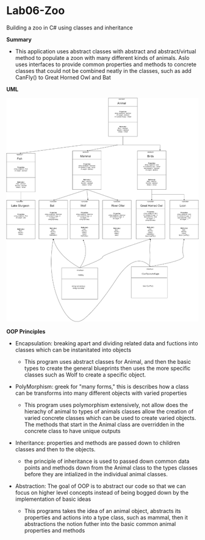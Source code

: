 # Lab06-Zoo
Building  a zoo in C# using classes and inheritance

**Summary**
- This application uses abstract classes with abstract and abstract/virtual method to populate a zoon with many different
kinds of animals. Aslo uses interfaces to provide common properties and methods to concrete classes that could not be 
combined neatly in the classes, such as add CanFly() to Great Horned Owl and Bat

**UML**

![UML](Lab06ZooClassesAndinterfaces.png)


**OOP Principles**
- Encapsulation: breaking apart and dividing related data and fuctions into classes which can be instanitated into objects
  - This program uses abstract classes for Animal, and then the basic types to create the general blueprints then uses the 
	more specific classes such as Wolf to create a specific object.

- PolyMorphism: greek for "many forms," this is describes how a class can be transforms into many different objects with varied 
properties
  - This program uses polymorphism extensively, not allow does the hierachy of animal to types of animals classes allow the creation
  of varied concrete classes which can be used to create varied objects. The methods that start in the Animal class are overridden 
  in the concrete class to have unique outputs

- Inheritance: properties and methods are passed down to children classes and then to the objects.
  - the principle of inheritance is used to passed down common data points and methods down from the Animal class to the types 
  classes before they are intialized in the individual animal classes.

- Abstraction: The goal of OOP is to abstract our code so that we can focus on higher level concepts instead of being bogged 
down by the implementation of basic ideas
  - This programs takes the idea of an animal object, abstracts its properties and actions into a type class, such as mammal,
  then it abstractions the notion futher into the basic common animal properties and methods